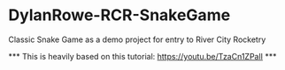 # DylanRowe-RCR-SnakeGame

Classic Snake Game as a demo project for entry to River City Rocketry

*** This is heavily based on this tutorial: https://youtu.be/TzaCn1ZPalI ***
